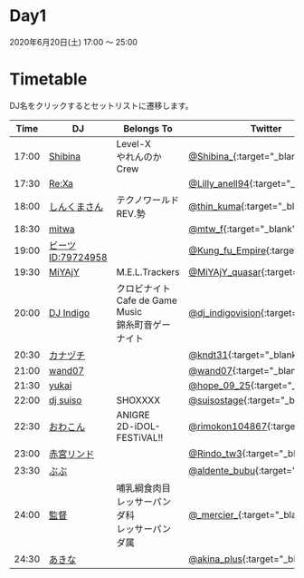 # Day1

2020年6月20日(土) 17:00 ～ 25:00  

# Timetable
DJ名をクリックするとセットリストに遷移します。

| Time  | DJ | Belongs To | Twitter |
| ------ | ------ | ------ | ------ |
| 17:00 | [Shibina](../setlist/day1/01_shibina.md)| Level-X <br> やれんのかCrew | [@Shibina_](https://twitter.com/Shibina_){:target="_blank"}  |
| 17:30 | [Re:Xa](../setlist/day1/02_ReXa.md) |  | [@Lilly_anell94](https://twitter.com/Lilly_anell94){:target="_blank"}  |
| 18:00 | [しんくまさん](../setlist/day1/03_shinkuma.md) | テクノワールドREV.勢 | [@thin_kuma](https://twitter.com/thin_kuma){:target="_blank"}  |
| 18:30 | [mitwa](../setlist/day1/04_mitwa.md) | | [@mtw_f](https://twitter.com/mtw_f){:target="_blank"}  |
| 19:00 | [ビーツID:79724958](../setlist/day1/05_79724958.md) |  | [@Kung_fu_Empire](https://twitter.com/Kung_fu_Empire){:target="_blank"}  |
| 19:30 | [MiYAjY](../setlist/day1/06_MiYAjY.md) | M.E.L.Trackers | [@MiYAjY_quasar](https://twitter.com/MiYAjY_quasar){:target="_blank"}  |
| 20:00 | [DJ Indigo](../setlist/day1/07_Indigo.md) | クロビナイト <br> Cafe de Game Music <br> 錦糸町音ゲーナイト| [@dj_indigovision](https://twitter.com/dj_indigovision){:target="_blank"}  |
| 20:30 | [カナヅチ](../setlist/day1/08_KNDT.md) | | [@kndt31](https://twitter.com/kndt31){:target="_blank"}  |
| 21:00 | [wand07](../setlist/day1/09_wand07.md)  | | [@wand07](https://twitter.com/wand07){:target="_blank"}  |
| 21:30 | [yukai](../setlist/day1/10_yukai.md) | | [@hope_09_25](https://twitter.com/hope_09_25){:target="_blank"}  |
| 22:00 | [dj suiso](../setlist/day1/11_djsuiso.md) | SHOXXXX | [@suisostage](https://twitter.com/suisostage){:target="_blank"}  |
| 22:30 | [おわこん](../setlist/day1/12_owakon.md)  | ANIGRE <br> 2D-iDOL-FESTiVAL!! | [@rimokon104867](https://twitter.com/rimokon104867){:target="_blank"}  |
| 23:00 | [赤宮リンド](../setlist/day1/13_akamiyarindo.md) | | [@Rindo_tw3](https://twitter.com/Rindo_tw3){:target="_blank"}  |
| 23:30 | [ぶぶ](../setlist/day1/14_bubu.md) | | [@aldente_bubu](https://twitter.com/aldente_bubu){:target="_blank"}  |
| 24:00 | [監督](../setlist/day1/15_kantoku.md) | 哺乳綱食肉目 <br> レッサーパンダ科 <br> レッサーパンダ属 | [@\_mercier\_](https://twitter.com/_mercier_){:target="_blank"}  |
| 24:30 | [あきな](../setlist/day1/16_akina.md)|  | [@akina_plus](https://twitter.com/akina_plus){:target="_blank"}  |
